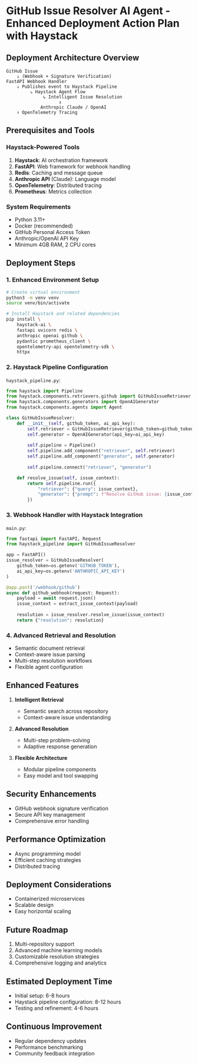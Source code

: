 # GitHub Issue Resolver AI Agent - Enhanced Deployment Action Plan with Haystack

## Deployment Architecture Overview

```
GitHub Issue
    ↓ (Webhook + Signature Verification)
FastAPI Webhook Handler
    ↓ Publishes event to Haystack Pipeline
         ↘ Haystack Agent Flow
              ↳ Intelligent Issue Resolution
                    ↕
             Anthropic Claude / OpenAI
    ↑ OpenTelemetry Tracing
```

## Prerequisites and Tools

### Haystack-Powered Tools
1. **Haystack**: AI orchestration framework
2. **FastAPI**: Web framework for webhook handling
3. **Redis**: Caching and message queue
4. **Anthropic API** (Claude): Language model
5. **OpenTelemetry**: Distributed tracing
6. **Prometheus**: Metrics collection

### System Requirements
- Python 3.11+
- Docker (recommended)
- GitHub Personal Access Token
- Anthropic/OpenAI API Key
- Minimum 4GB RAM, 2 CPU cores

## Deployment Steps

### 1. Enhanced Environment Setup
```bash
# Create virtual environment
python3 -m venv venv
source venv/bin/activate

# Install Haystack and related dependencies
pip install \
    haystack-ai \
    fastapi uvicorn redis \
    anthropic openai github \
    pydantic prometheus_client \
    opentelemetry-api opentelemetry-sdk \
    httpx
```

### 2. Haystack Pipeline Configuration
`haystack_pipeline.py`:
```python
from haystack import Pipeline
from haystack.components.retrievers.github import GitHubIssueRetriever
from haystack.components.generators import OpenAIGenerator
from haystack.components.agents import Agent

class GitHubIssueResolver:
    def __init__(self, github_token, ai_api_key):
        self.retriever = GitHubIssueRetriever(github_token=github_token)
        self.generator = OpenAIGenerator(api_key=ai_api_key)
        
        self.pipeline = Pipeline()
        self.pipeline.add_component("retriever", self.retriever)
        self.pipeline.add_component("generator", self.generator)
        
        self.pipeline.connect("retriever", "generator")

    def resolve_issue(self, issue_context):
        return self.pipeline.run({
            "retriever": {"query": issue_context},
            "generator": {"prompt": f"Resolve GitHub issue: {issue_context}"}
        })
```

### 3. Webhook Handler with Haystack Integration
`main.py`:
```python
from fastapi import FastAPI, Request
from haystack_pipeline import GitHubIssueResolver

app = FastAPI()
issue_resolver = GitHubIssueResolver(
    github_token=os.getenv('GITHUB_TOKEN'),
    ai_api_key=os.getenv('ANTHROPIC_API_KEY')
)

@app.post('/webhook/github')
async def github_webhook(request: Request):
    payload = await request.json()
    issue_context = extract_issue_context(payload)
    
    resolution = issue_resolver.resolve_issue(issue_context)
    return {"resolution": resolution}
```

### 4. Advanced Retrieval and Resolution
- Semantic document retrieval
- Context-aware issue parsing
- Multi-step resolution workflows
- Flexible agent configuration

## Enhanced Features
1. **Intelligent Retrieval**
   - Semantic search across repository
   - Context-aware issue understanding

2. **Advanced Resolution**
   - Multi-step problem-solving
   - Adaptive response generation

3. **Flexible Architecture**
   - Modular pipeline components
   - Easy model and tool swapping

## Security Enhancements
- GitHub webhook signature verification
- Secure API key management
- Comprehensive error handling

## Performance Optimization
- Async programming model
- Efficient caching strategies
- Distributed tracing

## Deployment Considerations
- Containerized microservices
- Scalable design
- Easy horizontal scaling

## Future Roadmap
1. Multi-repository support
2. Advanced machine learning models
3. Customizable resolution strategies
4. Comprehensive logging and analytics

## Estimated Deployment Time
- Initial setup: 6-8 hours
- Haystack pipeline configuration: 8-12 hours
- Testing and refinement: 4-6 hours

## Continuous Improvement
- Regular dependency updates
- Performance benchmarking
- Community feedback integration